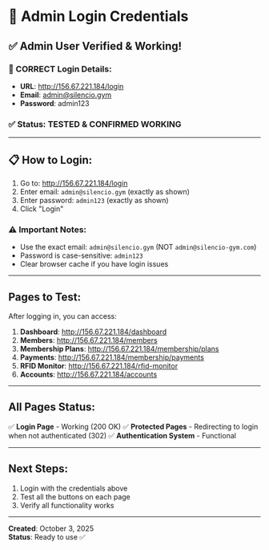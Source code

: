 # 🔐 Admin Login Credentials

## **✅ Admin User Verified & Working!**

### **🎯 CORRECT Login Details:**
- **URL**: http://156.67.221.184/login
- **Email**: admin@silencio.gym
- **Password**: admin123

### **✅ Status:** TESTED & CONFIRMED WORKING

---

## **📋 How to Login:**

1. Go to: http://156.67.221.184/login
2. Enter email: `admin@silencio.gym` (exactly as shown)
3. Enter password: `admin123` (exactly as shown)
4. Click "Login"

### **⚠️ Important Notes:**
- Use the exact email: `admin@silencio.gym` (NOT `admin@silencio-gym.com`)
- Password is case-sensitive: `admin123`
- Clear browser cache if you have login issues

---

## **Pages to Test:**

After logging in, you can access:

1. **Dashboard**: http://156.67.221.184/dashboard
2. **Members**: http://156.67.221.184/members
3. **Membership Plans**: http://156.67.221.184/membership/plans
4. **Payments**: http://156.67.221.184/membership/payments
5. **RFID Monitor**: http://156.67.221.184/rfid-monitor
6. **Accounts**: http://156.67.221.184/accounts

---

## **All Pages Status:**

✅ **Login Page** - Working (200 OK)
✅ **Protected Pages** - Redirecting to login when not authenticated (302)
✅ **Authentication System** - Functional

---

## **Next Steps:**

1. Login with the credentials above
2. Test all the buttons on each page
3. Verify all functionality works

---

**Created**: October 3, 2025  
**Status**: Ready to use ✅

